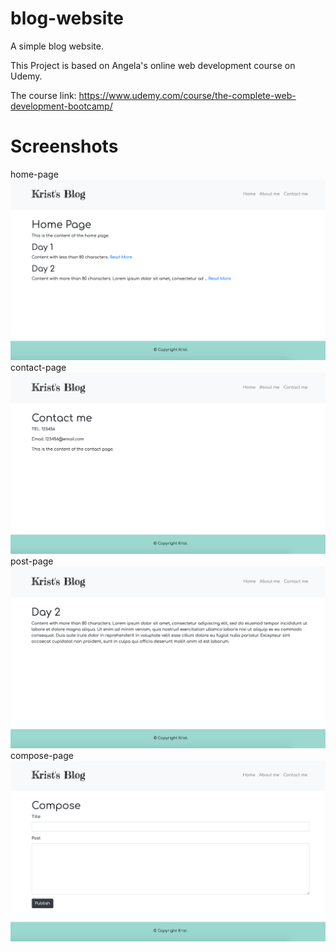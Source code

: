 # blog-website
A simple blog website.

This Project is based on Angela's online web development course on Udemy.

The course link: https://www.udemy.com/course/the-complete-web-development-bootcamp/

# Screenshots
home-page
![home-page](screenshots/home-page.png)
contact-page
![home-page](screenshots/contact-page.png)
post-page
![home-page](screenshots/post-page.png)
compose-page
![home-page](screenshots/compose-page.png)
